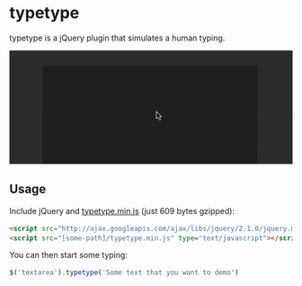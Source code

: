 typetype
========

typetype is a jQuery plugin that simulates a human typing.

[![Screencast](typetype.gif)][1]

Usage
-----

Include jQuery and [typetype.min.js][2] (just 609 bytes gzipped):

```html
<script src="http://ajax.googleapis.com/ajax/libs/jquery/2.1.0/jquery.min.js" type="text/javascript"></script>
<script src="[some-path]/typetype.min.js" type="text/javascript"></script>
```

You can then start some typing:

```javascript
$('textarea').typetype('Some text that you want to demo')
```


[1]: http://iamdanfox.github.io/typetype/
[2]: http://iamdanfox.github.io/typetype/typetype.min.js
